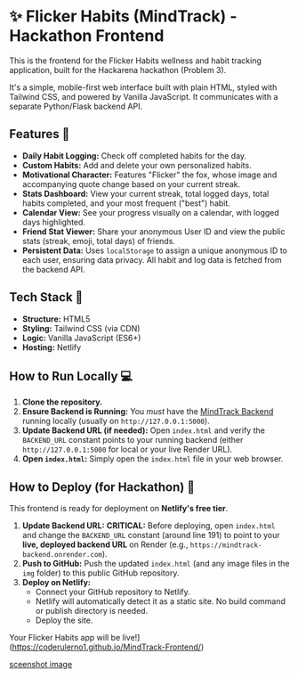 # ✨ Flicker Habits (MindTrack) - Hackathon Frontend

This is the frontend for the Flicker Habits wellness and habit tracking application, built for the Hackarena hackathon (Problem 3).

It's a simple, mobile-first web interface built with plain HTML, styled with Tailwind CSS, and powered by Vanilla JavaScript. It communicates with a separate Python/Flask backend API.

## Features 🎉

* **Daily Habit Logging:** Check off completed habits for the day.
* **Custom Habits:** Add and delete your own personalized habits.
* **Motivational Character:** Features "Flicker" the fox, whose image and accompanying quote change based on your current streak.
* **Stats Dashboard:** View your current streak, total logged days, total habits completed, and your most frequent ("best") habit.
* **Calendar View:** See your progress visually on a calendar, with logged days highlighted.
* **Friend Stat Viewer:** Share your anonymous User ID and view the public stats (streak, emoji, total days) of friends.
* **Persistent Data:** Uses `localStorage` to assign a unique anonymous ID to each user, ensuring data privacy. All habit and log data is fetched from the backend API.

## Tech Stack 🎨

* **Structure:** HTML5
* **Styling:** Tailwind CSS (via CDN)
* **Logic:** Vanilla JavaScript (ES6+)
* **Hosting:** Netlify

## How to Run Locally 💻

1.  **Clone the repository.**
2.  **Ensure Backend is Running:** You *must* have the [MindTrack Backend](https://github.com/CodeRulerNo1/mindtrack-backend) running locally (usually on `http://127.0.0.1:5000`).
3.  **Update Backend URL (if needed):** Open `index.html` and verify the `BACKEND_URL` constant points to your running backend (either `http://127.0.0.1:5000` for local or your live Render URL).
4.  **Open `index.html`:** Simply open the `index.html` file in your web browser.

## How to Deploy (for Hackathon) 🚀

This frontend is ready for deployment on **Netlify's free tier**.

1.  **Update Backend URL:** **CRITICAL:** Before deploying, open `index.html` and change the `BACKEND_URL` constant (around line 191) to point to your **live, deployed backend URL** on Render (e.g., `https://mindtrack-backend.onrender.com`).
2.  **Push to GitHub:** Push the updated `index.html` (and any image files in the `img` folder) to this public GitHub repository.
3.  **Deploy on Netlify:**
    * Connect your GitHub repository to Netlify.
    * Netlify will automatically detect it as a static site. No build command or publish directory is needed.
    * Deploy the site.

Your Flicker Habits app will be live!](https://coderulerno1.github.io/MindTrack-Frontend/)

[sceenshot image](img/screenshot-2025-10-26_13-58-25.png)
